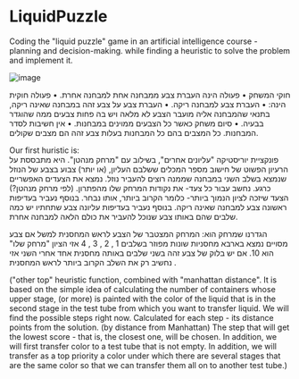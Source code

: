 # LiquidPuzzle
Coding the "liquid puzzle" game in an artificial intelligence course - planning and decision-making. while finding a heuristic to solve the problem and implement it.

![image](https://github.com/OrenAviya/LiquidPuzzle/assets/98823130/287d2656-325c-4897-af0e-85926e148561)

חוקי המשחק
• פעולה הינה העברת צבע ממבחנה אחת למבחנה אחרת.
• פעולה חוקית הינה:
• העברת צבע למבחנה ריקה.
• העברת צבע על צבע זהה במבחנה שאינה ריקה, בתנאי שהמבחנה אליה מועבר
הצבע לא מלאה ויש בה פחות צבעים ממה שהוגדר בבעיה.
• סיום משחק כאשר כל הצבעים ממוינים במבחנות.
• אין חשיבות לסדר המבחנות. כל המצבים בהם כל המבחנות בעלות צבע
זהה הם מצבים שקולים.

Our first huristic is: 
\
פונקציית יוריסטיקה "עליונים אחרים", בשילוב עם "מרחק מנהטן".
היא מתבססת על הרעיון הפשוט של חישוב מספר המכלים ששלבם העליון, (או יותר) צבוע בצבע של הנוזל שנמצא בשלב השני  במבחנה שממנה רוצים להעביר נוזל.
נמצא את הצעדים האפשריים כרגע. 
נחשב עבור כל צעד-  את נקודות המרחק שלו מהפתרון. (לפי מרחק מנהטן?)
הצעד שיזכה לציון הנמוך ביותר- כלומר הקרוב ביותר, אותו נבחר.
בנוסף נעביר בעדיפות ראשונה צבע למבחנה שאינה ריקה. 
בנוסף נעביר בעדיפות עליונה צבע שתחתיו יש כמה שלבים שהם באותו צבע שנוכל להעביר את כולם הלאה למבחנה אחרת.

הגדרנו שמרחק הוא: 
המרחק המצטבר של הצבע לראש המחסנית למשל אם צבע מסויים נמצא בארבא מחסניות שונות מפוזר בשלבים 1 , 2 , 3 , 4 אזי הציון "מרחק שלו" הוא 10. 
אם יש בלוק של צבע זהה בשני שלבים באותה מחסנית אחד אחרי השני אזי נחשיב רק את השלב הקרוב ביותר לראש המחסנית .

("other top" heuristic function, combined with "manhattan distance".
It is based on the simple idea of calculating the number of containers whose upper stage, (or more) is painted with the color of the liquid that is in the second stage in the test tube from which you want to transfer liquid.
We will find the possible steps right now.
Calculated for each step - its distance points from the solution. (by distance from Manhattan)
The step that will get the lowest score - that is, the closest one, will be chosen.
In addition, we will first transfer color to a test tube that is not empty.
In addition, we will transfer as a top priority a color under which there are several stages that are the same color so that we can transfer them all on to another test tube.)

